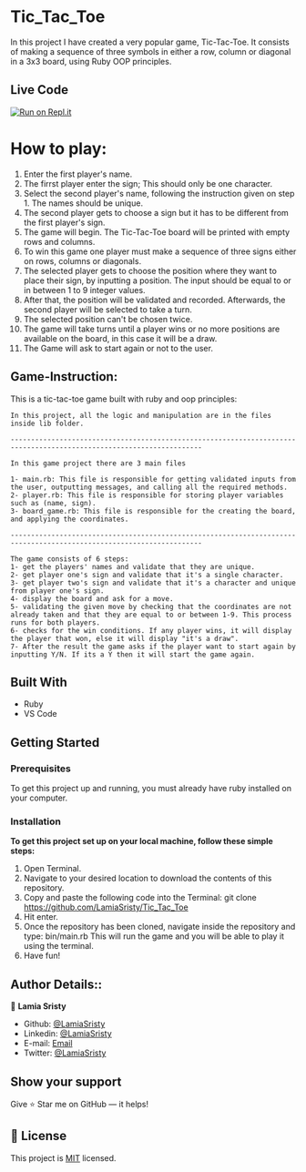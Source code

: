 # Tic_Tac_Toe
In this project I have created a very popular game, Tic-Tac-Toe. It consists of making a sequence of three symbols in either a row, column or diagonal in a 3x3 board, using Ruby OOP principles.

## Live Code
[![Run on Repl.it](https://repl.it/badge/github/@lamiasristy/TicTacToe)](https://repl.it/@lamiasristy/TicTacToe)


# How to play:
1. Enter the first player's name.
2. The firrst player enter the sign; This should only be one character.
3. Select the second player's name, following the instruction given on step 1. The names should be unique.
4. The second player gets to choose a sign but it has to be different from the first player's sign.
5. The game will begin. The Tic-Tac-Toe board will be printed with empty rows and columns.
6. To win this game one player must make a sequence of three signs either on rows, columns or diagonals.
7. The selected player gets to choose the position where they want to place their sign, by inputting a position. The input should be equal to or in between 1 to 9 integer values.
8. After that, the position will be validated and recorded. Afterwards, the second player will be selected to take a turn.
9. The selected position can't be chosen twice.
10. The game will take turns until a player wins or no more positions are available on the board, in this case it will be a draw.
11. The Game will ask to start again or not to the user.


## Game-Instruction:

This is a tic-tac-toe game built with ruby and oop principles:

    In this project, all the logic and manipulation are in the files inside lib folder.

    ---------------------------------------------------------------------------------------------------------------------

    In this game project there are 3 main files 

    1- main.rb: This file is responsible for getting validated inputs from the user, outputting messages, and calling all the required methods.
    2- player.rb: This file is responsible for storing player variables such as (name, sign).
    3- board_game.rb: This file is responsible for the creating the board, and applying the coordinates.	  

    ---------------------------------------------------------------------------------------------------------------------

    The game consists of 6 steps:
    1- get the players' names and validate that they are unique.
    2- get player one's sign and validate that it's a single character.
    3- get player two's sign and validate that it's a character and unique from player one's sign.
    4- display the board and ask for a move.
    5- validating the given move by checking that the coordinates are not already taken and that they are equal to or between 1-9. This process runs for both players.
    6- checks for the win conditions. If any player wins, it will display the player that won, else it will display "it's a draw".
    7- After the result the game asks if the player want to start again by inputting Y/N. If its a Y then it will start the game again.


## Built With

- Ruby
- VS Code

## Getting Started

### Prerequisites

To get this project up and running, you must already have ruby installed on your computer.

### Installation

**To get this project set up on your local machine, follow these simple steps:**

1. Open Terminal.
2. Navigate to your desired location to download the contents of this repository.
3. Copy and paste the following code into the Terminal:
    git clone https://github.com/LamiaSristy/Tic_Tac_Toe
4. Hit enter.
5. Once the repository has been cloned, navigate inside the repository and type:
    bin/main.rb
    This will run the game and you will be able to play it using the terminal.
6. Have fun!

## Author Details::

👤 **Lamia Sristy**

- Github: [@LamiaSristy](https://github.com/LamiaSristy)
- Linkedin: [@LamiaSristy](https://www.linkedin.com/in/lamia-hemayet-sristy/)
- E-mail: <a href="mailto:lamiasristy@gmail.com?subject=Hello Lamia!">Email</a>  
- Twitter: [@LamiaSristy](https://twitter.com/lsristy1)


## Show your support

Give ⭐ Star me on GitHub — it helps!

## 📝 License

This project is [MIT](lic.url) licensed.    
